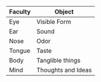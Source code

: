 | Faculty | Object             |
| ------- | ------------------ |
| Eye     | Visible Form       |
| Ear     | Sound              |
| Nose    | Odor               |
| Tongue  | Taste              |
| Body    | Tanglible things   |
| Mind    | Thoughts and Ideas |
